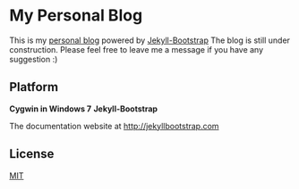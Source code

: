 # My Personal Blog

This is my [personal blog](http://Silverneo.github.io) powered by [Jekyll-Bootstrap](http://jekyllbootstrap.com)
The blog is still under construction. Please feel free to leave me a message if you have any suggestion :)

## Platform

**Cygwin in Windows 7**
**Jekyll-Bootstrap**

The documentation website at <http://jekyllbootstrap.com> 

## License

[MIT](http://opensource.org/licenses/MIT)
